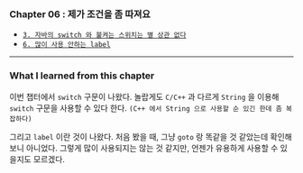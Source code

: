 
### Chapter 06 : 제가 조건을 좀 따져요

- [`3. 자바의 switch 와 불켜는 스위치는 별 상관 없다`](./section_03_06.md#3-자바의-switch-와-불켜는-스위치는-별-상관-없다)
- [`6. 많이 사용 안하는 label`](./section_03_06.md#6-많이-사용-안하는-label)

---

### What I learned from this chapter

이번 챕터에서 `switch` 구문이 나왔다. 놀랍게도 `C/C++` 과 다르게 `String` 을 이용해 `switch` 구문을 사용할 수 있다 한다.
`(C++ 에서 String 으로 사용할 순 있긴 한데 좀 복잡하다)`

그리고 `label` 이란 것이 나왔다. 처음 봤을 때, 그냥 `goto` 랑 똑같을 것 같았는데 확인해보니 아니었다.
그렇게 많이 사용되지는 않는 것 같지만, 언젠가 유용하게 사용할 수 있을지도 모르겠다.

